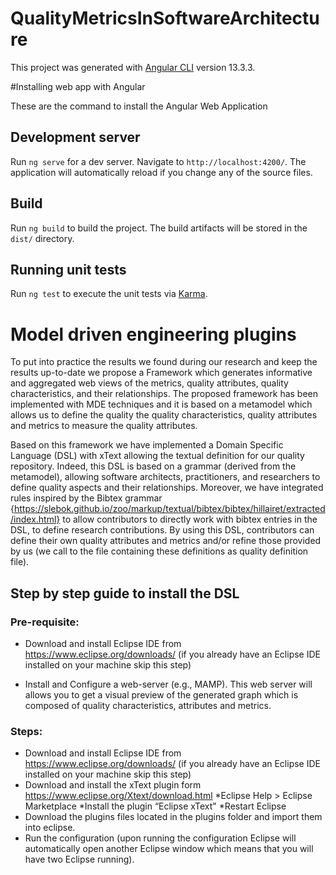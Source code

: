 # QualityMetricsInSoftwareArchitecture

This project was generated with [Angular CLI](https://github.com/angular/angular-cli) version 13.3.3.

#Installing web app with Angular

These are the command to install the Angular Web Application

## Development server

Run `ng serve` for a dev server. Navigate to `http://localhost:4200/`. The application will automatically reload if you change any of the source files.

## Build

Run `ng build` to build the project. The build artifacts will be stored in the `dist/` directory.

## Running unit tests

Run `ng test` to execute the unit tests via [Karma](https://karma-runner.github.io).

# Model driven engineering plugins

To put into practice the results we found during our research and keep the results up-to-date we propose a Framework which generates informative and aggregated web views of the metrics, quality attributes, quality characteristics, and their relationships. The proposed framework has been implemented with MDE techniques and it is based on a metamodel which allows us to define the quality the quality characteristics, quality attributes and metrics to measure the quality attributes.



Based on this framework we have implemented a Domain Specific Language (DSL) with xText allowing the textual definition for our quality repository. Indeed, this DSL is based on a grammar (derived from the metamodel), allowing software architects, practitioners, and researchers to define quality aspects and their relationships. Moreover, we have integrated rules inspired by the Bibtex grammar {https://slebok.github.io/zoo/markup/textual/bibtex/bibtex/hillairet/extracted/index.html} to allow contributors to directly work with bibtex entries in the DSL, to define research contributions. By using this DSL, contributors can define their own quality attributes and metrics and/or refine those provided by us (we call to the file containing these definitions as quality definition file).

## Step by step guide to install the DSL

### Pre-requisite:

* Download and install Eclipse IDE from https://www.eclipse.org/downloads/ (if you already have an Eclipse IDE installed on your machine  skip this step)

* Install and Configure a web-server (e.g., MAMP). This web server will allows you to get a visual preview of the generated graph which is composed of quality characteristics, attributes and metrics.

### Steps:
* Download and install Eclipse IDE from https://www.eclipse.org/downloads/ (if you already have an Eclipse IDE installed on your machine  skip this step)
* Download and install the xText plugin form https://www.eclipse.org/Xtext/download.html
	 *Eclipse Help > Eclipse Marketplace
	 *Install the plugin “Eclipse xText"
	 *Restart Eclipse
* Download the plugins files located in the plugins folder and import them into eclipse.
* Run the configuration (upon running the configuration Eclipse will automatically open another Eclipse window which means that you will have two Eclipse running).

